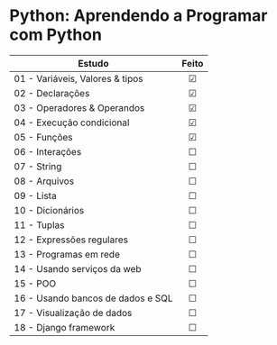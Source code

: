 # Python: Aprendendo a Programar com Python
| Estudo | Feito |
|---|:---:|
| 01 - Variáveis, Valores & tipos |  ☑  |
| 02 - Declarações                |  ☑  |
| 03 - Operadores & Operandos     |  ☑  |
| 04 - Execução condicional       |  ☑  |
| 05 - Funções                    |  ☑  |
| 06 - Interações                 |  ☐  |
| 07 - String                     |  ☐  |
| 08 - Arquivos                   |  ☐  |
| 09 - Lista                      |  ☐  |
| 10 - Dicionários                |  ☐  |
| 11 - Tuplas                     |  ☐  |
| 12 - Expressões regulares       |  ☐  |
| 13 - Programas em rede          |  ☐  |
| 14 - Usando serviços da web     |  ☐  |
| 15 - POO                        |  ☐  |
| 16 - Usando bancos de dados e SQL | ☐ |
| 17 - Visualização de dados      |  ☐  |
|18 - Django framework            |  ☐  |
